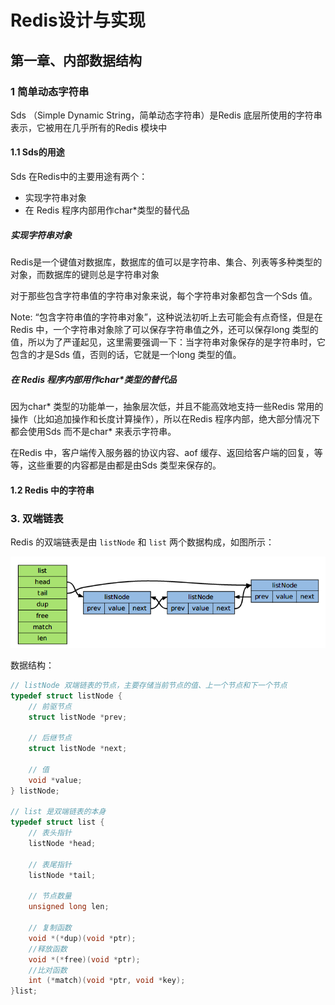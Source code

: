 # Redis设计与实现

## 第一章、内部数据结构

### 1 简单动态字符串

Sds （Simple Dynamic String，简单动态字符串）是Redis 底层所使用的字符串表示，它被用在几乎所有的Redis 模块中

#### 1.1 Sds的用途

Sds 在Redis中的主要用途有两个：

- 实现字符串对象
- 在 Redis 程序内部用作char*类型的替代品

##### 实现字符串对象

Redis是一个键值对数据库，数据库的值可以是字符串、集合、列表等多种类型的对象，而数据库的键则总是字符串对象

对于那些包含字符串值的字符串对象来说，每个字符串对象都包含一个Sds 值。

Note: “包含字符串值的字符串对象”，这种说法初听上去可能会有点奇怪，但是在Redis 中，一个字符串对象除了可以保存字符串值之外，还可以保存long 类型的值，所以为了严谨起见，这里需要强调一下：当字符串对象保存的是字符串时，它包含的才是Sds 值，否则的话，它就是一个long 类型的值。

##### 在 Redis 程序内部用作char*类型的替代品

因为char* 类型的功能单一，抽象层次低，并且不能高效地支持一些Redis 常用的操作（比如追加操作和长度计算操作），所以在Redis 程序内部，绝大部分情况下都会使用Sds 而不是char* 来表示字符串。

在Redis 中，客户端传入服务器的协议内容、aof 缓存、返回给客户端的回复，等等，这些重要的内容都是由都是由Sds 类型来保存的。

#### 1.2 Redis 中的字符串

### 3. 双端链表

Redis 的双端链表是由 `listNode` 和 `list` 两个数据构成，如图所示：

![1565057068558](Redis设计与实现.assets/1565057068558.png)

数据结构：

```c
// listNode 双端链表的节点，主要存储当前节点的值、上一个节点和下一个节点
typedef struct listNode {
    // 前驱节点
    struct listNode *prev;
    
    // 后继节点
    struct listNode *next;
    
    // 值
    void *value;
} listNode;

// list 是双端链表的本身
typedef struct list {
    // 表头指针
    listNode *head;
    
    // 表尾指针
    listNode *tail;
    
    // 节点数量
    unsigned long len;
    
    // 复制函数
    void *(*dup)(void *ptr);
    //释放函数
    void *(*free)(void *ptr);
    //比对函数
    int (*match)(void *ptr, void *key);
}list;
```

